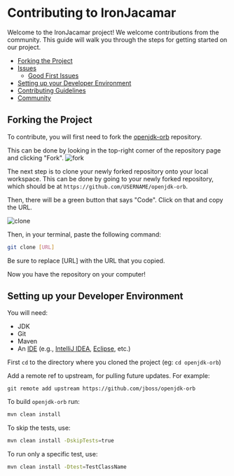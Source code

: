 # Contributing to IronJacamar

Welcome to the IronJacamar project! We welcome contributions from the community. This guide will walk you through the steps for getting started on our project.

- [Forking the Project](#forking-the-project)
- [Issues](#issues)
    - [Good First Issues](#good-first-issues)
- [Setting up your Developer Environment](#setting-up-your-developer-environment)
- [Contributing Guidelines](#contributing-guidelines)
- [Community](#community)


## Forking the Project
To contribute, you will first need to fork the [openjdk-orb](https://github.com/jboss/openjdk-orb/) repository.

This can be done by looking in the top-right corner of the repository page and clicking "Fork".
![fork](assets/images/fork.jpg)

The next step is to clone your newly forked repository onto your local workspace. This can be done by going to your newly forked repository, which should be at `https://github.com/USERNAME/openjdk-orb`.

Then, there will be a green button that says "Code". Click on that and copy the URL.

![clone](assets/images/clone.png)

Then, in your terminal, paste the following command:
```bash
git clone [URL]
```
Be sure to replace [URL] with the URL that you copied.

Now you have the repository on your computer!

## Setting up your Developer Environment
You will need:

* JDK
* Git
* Maven
* An [IDE](https://en.wikipedia.org/wiki/Comparison_of_integrated_development_environments#Java)
  (e.g., [IntelliJ IDEA](https://www.jetbrains.com/idea/download/), [Eclipse](https://www.eclipse.org/downloads/), etc.)


First `cd` to the directory where you cloned the project (eg: `cd openjdk-orb`)

Add a remote ref to upstream, for pulling future updates.
For example:

```
git remote add upstream https://github.com/jboss/openjdk-orb
```
To build `openjdk-orb` run:
```bash
mvn clean install
```

To skip the tests, use:

```bash
mvn clean install -DskipTests=true
```

To run only a specific test, use:

```bash
mvn clean install -Dtest=TestClassName
```
